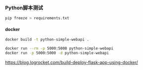 ### Python脚本测试

``` bash
pip freeze > requirements.txt
```

#### docker

``` bash
docker build -t python-simple-webapi .

docker run --rm -p 5000:5000 python-simple-webapi
docker run -p 5000:5000 -d python-simple-webapi

```

https://blog.logrocket.com/build-deploy-flask-app-using-docker/